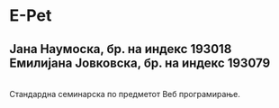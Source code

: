 # E-Pet
<h2><b>Јана Наумоска, бр. на индекс 193018<br>
  Емилијана Јовковска, бр. на индекс 193079</b></h2><br>
Стандардна семинарска по предметот Веб програмирање.
